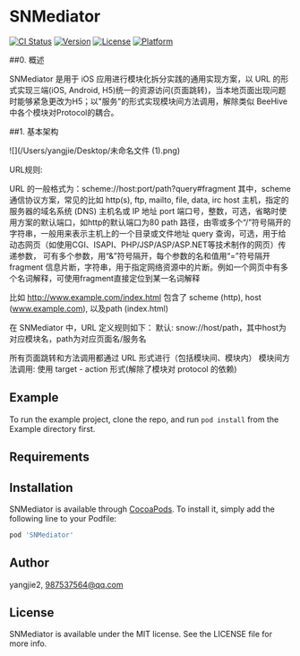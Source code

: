 # SNMediator

[![CI Status](http://img.shields.io/travis/yangjie2/SNMediator.svg?style=flat)](https://travis-ci.org/yangjie2/SNMediator)
[![Version](https://img.shields.io/cocoapods/v/SNMediator.svg?style=flat)](http://cocoapods.org/pods/SNMediator)
[![License](https://img.shields.io/cocoapods/l/SNMediator.svg?style=flat)](http://cocoapods.org/pods/SNMediator)
[![Platform](https://img.shields.io/cocoapods/p/SNMediator.svg?style=flat)](http://cocoapods.org/pods/SNMediator)


##0. 概述

SNMediator 是用于 iOS 应用进行模块化拆分实践的通用实现方案，以 URL 的形式实现三端(iOS, Android, H5)统一的资源访问(页面跳转)，当本地页面出现问题时能够紧急更改为H5；以"服务"的形式实现模块间方法调用，解除类似 BeeHive 中各个模块对Protocol的耦合。

##1. 基本架构


![](/Users/yangjie/Desktop/未命名文件 (1).png)

URL规则:

URL 的一般格式为：scheme://host:port/path?query#fragment
其中，scheme  通信协议方案，常见的比如 http(s), ftp, mailto, file, data,  irc
           host  主机，指定的服务器的域名系统 (DNS) 主机名或 IP 地址
           port  端口号，整数，可选，省略时使用方案的默认端口，如http的默认端口为80
           path  路径，由零或多个“/”符号隔开的字符串，一般用来表示主机上的一个目录或文件地址
           query  查询，可选，用于给动态网页（如使用CGI、ISAPI、PHP/JSP/ASP/ASP.NET等技术制作的网页）传递参数，
可有多个参数，用“&”符号隔开，每个参数的名和值用“=”符号隔开
           fragment  信息片断，字符串，用于指定网络资源中的片断。例如一个网页中有多个名词解释，可使用fragment直接定位到某一名词解释
           
比如  http://www.example.com/index.html   包含了 scheme (http), host (www.example.com), 以及path (index.html)

在 SNMediator 中，URL 定义规则如下：
默认: snow://host/path，其中host为对应模块名，path为对应页面名/服务名

所有页面跳转和方法调用都通过 URL 形式进行（包括模块间、模块内）
模块间方法调用: 使用 target - action 形式(解除了模块对 protocol 的依赖)

## Example

To run the example project, clone the repo, and run `pod install` from the Example directory first.

## Requirements

## Installation

SNMediator is available through [CocoaPods](http://cocoapods.org). To install
it, simply add the following line to your Podfile:

```ruby
pod 'SNMediator'
```



## Author

yangjie2, 987537564@qq.com

## License

SNMediator is available under the MIT license. See the LICENSE file for more info.
